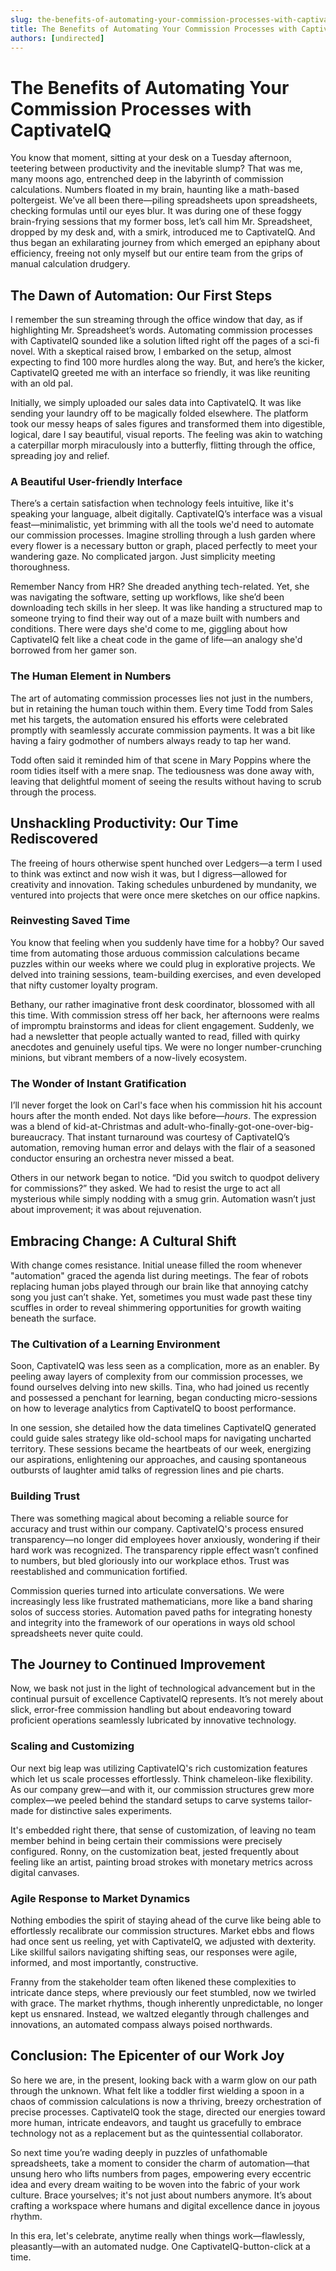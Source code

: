 ```yaml
---
slug: the-benefits-of-automating-your-commission-processes-with-captivateiq
title: The Benefits of Automating Your Commission Processes with CaptivateIQ
authors: [undirected]
---
```



# The Benefits of Automating Your Commission Processes with CaptivateIQ

You know that moment, sitting at your desk on a Tuesday afternoon, teetering between productivity and the inevitable slump? That was me, many moons ago, entrenched deep in the labyrinth of commission calculations. Numbers floated in my brain, haunting like a math-based poltergeist. We’ve all been there—piling spreadsheets upon spreadsheets, checking formulas until our eyes blur. It was during one of these foggy brain-frying sessions that my former boss, let’s call him Mr. Spreadsheet, dropped by my desk and, with a smirk, introduced me to CaptivateIQ. And thus began an exhilarating journey from which emerged an epiphany about efficiency, freeing not only myself but our entire team from the grips of manual calculation drudgery.

## The Dawn of Automation: Our First Steps

I remember the sun streaming through the office window that day, as if highlighting Mr. Spreadsheet’s words. Automating commission processes with CaptivateIQ sounded like a solution lifted right off the pages of a sci-fi novel. With a skeptical raised brow, I embarked on the setup, almost expecting to find 100 more hurdles along the way. But, and here’s the kicker, CaptivateIQ greeted me with an interface so friendly, it was like reuniting with an old pal.

Initially, we simply uploaded our sales data into CaptivateIQ. It was like sending your laundry off to be magically folded elsewhere. The platform took our messy heaps of sales figures and transformed them into digestible, logical, dare I say beautiful, visual reports. The feeling was akin to watching a caterpillar morph miraculously into a butterfly, flitting through the office, spreading joy and relief.

### A Beautiful User-friendly Interface

There’s a certain satisfaction when technology feels intuitive, like it's speaking your language, albeit digitally. CaptivateIQ’s interface was a visual feast—minimalistic, yet brimming with all the tools we'd need to automate our commission processes. Imagine strolling through a lush garden where every flower is a necessary button or graph, placed perfectly to meet your wandering gaze. No complicated jargon. Just simplicity meeting thoroughness.

Remember Nancy from HR? She dreaded anything tech-related. Yet, she was navigating the software, setting up workflows, like she’d been downloading tech skills in her sleep. It was like handing a structured map to someone trying to find their way out of a maze built with numbers and conditions. There were days she'd come to me, giggling about how CaptivateIQ felt like a cheat code in the game of life—an analogy she'd borrowed from her gamer son.

### The Human Element in Numbers

The art of automating commission processes lies not just in the numbers, but in retaining the human touch within them. Every time Todd from Sales met his targets, the automation ensured his efforts were celebrated promptly with seamlessly accurate commission payments. It was a bit like having a fairy godmother of numbers always ready to tap her wand.

Todd often said it reminded him of that scene in Mary Poppins where the room tidies itself with a mere snap. The tediousness was done away with, leaving that delightful moment of seeing the results without having to scrub through the process.

## Unshackling Productivity: Our Time Rediscovered

The freeing of hours otherwise spent hunched over Ledgers—a term I used to think was extinct and now wish it was, but I digress—allowed for creativity and innovation. Taking schedules unburdened by mundanity, we ventured into projects that were once mere sketches on our office napkins.

### Reinvesting Saved Time

You know that feeling when you suddenly have time for a hobby? Our saved time from automating those arduous commission calculations became puzzles within our weeks where we could plug in explorative projects. We delved into training sessions, team-building exercises, and even developed that nifty customer loyalty program.

Bethany, our rather imaginative front desk coordinator, blossomed with all this time. With commission stress off her back, her afternoons were realms of impromptu brainstorms and ideas for client engagement. Suddenly, we had a newsletter that people actually wanted to read, filled with quirky anecdotes and genuinely useful tips. We were no longer number-crunching minions, but vibrant members of a now-lively ecosystem.

### The Wonder of Instant Gratification

I’ll never forget the look on Carl's face when his commission hit his account hours after the month ended. Not days like before—*hours*. The expression was a blend of kid-at-Christmas and adult-who-finally-got-one-over-big-bureaucracy. That instant turnaround was courtesy of CaptivateIQ’s automation, removing human error and delays with the flair of a seasoned conductor ensuring an orchestra never missed a beat.

Others in our network began to notice. “Did you switch to quodpot delivery for commissions?” they asked. We had to resist the urge to act all mysterious while simply nodding with a smug grin. Automation wasn’t just about improvement; it was about rejuvenation.

## Embracing Change: A Cultural Shift

With change comes resistance. Initial unease filled the room whenever "automation" graced the agenda list during meetings. The fear of robots replacing human jobs played through our brain like that annoying catchy song you just can’t shake. Yet, sometimes you must wade past these tiny scuffles in order to reveal shimmering opportunities for growth waiting beneath the surface.

### The Cultivation of a Learning Environment

Soon, CaptivateIQ was less seen as a complication, more as an enabler. By peeling away layers of complexity from our commission processes, we found ourselves delving into new skills. Tina, who had joined us recently and possessed a penchant for learning, began conducting micro-sessions on how to leverage analytics from CaptivateIQ to boost performance.

In one session, she detailed how the data timelines CaptivateIQ generated could guide sales strategy like old-school maps for navigating uncharted territory. These sessions became the heartbeats of our week, energizing our aspirations, enlightening our approaches, and causing spontaneous outbursts of laughter amid talks of regression lines and pie charts.

### Building Trust

There was something magical about becoming a reliable source for accuracy and trust within our company. CaptivateIQ's process ensured transparency—no longer did employees hover anxiously, wondering if their hard work was recognized. The transparency ripple effect wasn’t confined to numbers, but bled gloriously into our workplace ethos. Trust was reestablished and communication fortified.

Commission queries turned into articulate conversations. We were increasingly less like frustrated mathematicians, more like a band sharing solos of success stories. Automation paved paths for integrating honesty and integrity into the framework of our operations in ways old school spreadsheets never quite could.

## The Journey to Continued Improvement

Now, we bask not just in the light of technological advancement but in the continual pursuit of excellence CaptivateIQ represents. It’s not merely about slick, error-free commission handling but about endeavoring toward proficient operations seamlessly lubricated by innovative technology.

### Scaling and Customizing

Our next big leap was utilizing CaptivateIQ's rich customization features which let us scale processes effortlessly. Think chameleon-like flexibility. As our company grew—and with it, our commission structures grew more complex—we peeled behind the standard setups to carve systems tailor-made for distinctive sales experiments.

It's embedded right there, that sense of customization, of leaving no team member behind in being certain their commissions were precisely configured. Ronny, on the customization beat, jested frequently about feeling like an artist, painting broad strokes with monetary metrics across digital canvases.

### Agile Response to Market Dynamics

Nothing embodies the spirit of staying ahead of the curve like being able to effortlessly recalibrate our commission structures. Market ebbs and flows had once sent us reeling, yet with CaptivateIQ, we adjusted with dexterity. Like skillful sailors navigating shifting seas, our responses were agile, informed, and most importantly, constructive.

Franny from the stakeholder team often likened these complexities to intricate dance steps, where previously our feet stumbled, now we twirled with grace. The market rhythms, though inherently unpredictable, no longer kept us ensnared. Instead, we waltzed elegantly through challenges and innovations, an automated compass always poised northwards.

## Conclusion: The Epicenter of our Work Joy

So here we are, in the present, looking back with a warm glow on our path through the unknown. What felt like a toddler first wielding a spoon in a chaos of commission calculations is now a thriving, breezy orchestration of precise processes. CaptivateIQ took the stage, directed our energies toward more human, intricate endeavors, and taught us gracefully to embrace technology not as a replacement but as the quintessential collaborator.

So next time you’re wading deeply in puzzles of unfathomable spreadsheets, take a moment to consider the charm of automation—that unsung hero who lifts numbers from pages, empowering every eccentric idea and every dream waiting to be woven into the fabric of your work culture. Brace yourselves; it's not just about numbers anymore. It’s about crafting a workspace where humans and digital excellence dance in joyous rhythm.

In this era, let's celebrate, anytime really when things work—flawlessly, pleasantly—with an automated nudge. One CaptivateIQ-button-click at a time.